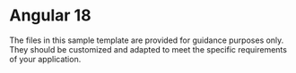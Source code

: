 # Angular 18
The files in this sample template are provided for guidance purposes only. They should be customized and adapted to meet the specific requirements of your application.
